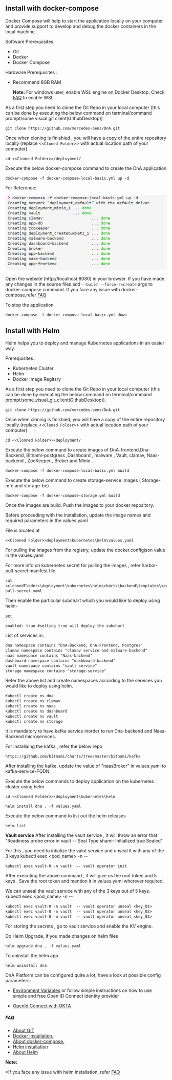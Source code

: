 ## **Install with docker-compose**

Docker Compose will help to start the application locally on your computer and provide support to develop and debug the docker containers in the local machine.

Software Prerequisites:

* Git
* Docker
* Docker Compose

Hardware Prerequisites :

* Recommend 8GB RAM
  
  **Note:** For windows user, enable WSL engine on Docker Desktop. Check [FAQ](./FAQ.md) to enable WSL

As a first step you need to clone the Git Repo in your local computer (this can be done by executing the below command on terminal/command prompt/some visual git client(GithubDesktop))
```
git clone https://github.com/mercedes-benz/DnA.git
```
Once when cloning is finishied , you will have a copy of the entire repository locally (replace <`<Cloned Folder>`> with actual location path of your computer)
```
cd <<Clonned Folder>>/deployment/
```
Execute the below docker-compose command to create the DnA application
```
docker-compose -f docker-compose-local-basic.yml up -d
```
For Reference:

![This is an image](./images/Docker-compose-sucess.png)

Open the website (http://localhost:8080) in your browser. If you have made any changes in the source files add `--build --force-recreate` args to docker-compose command. If you face any issue with docker-compose,refer [FAQ](./FAQ.md)

To stop the application

```
docker-compose -f docker-compose-local-basic.yml down
```
## **Install with Helm**

Helm helps you to deploy and manage Kubernetes applications in an easier way.

Prerequisites :

* Kubernetes Cluster
* Helm
* Docker Image Regitsry

As a first step you need to clone the Git Repo in your local computer (this can be done by executing the below command on terminal/command prompt/some_visual_git_client(GithubDesktop)).

```
git clone https://github.com/mercedes-benz/DnA.git
```

Once when cloning is finishied, you will have a copy of the entire repository locally (replace <`<Cloned Folder>`> with actual location path of your computer)
```
cd <<Clonned Folder>>/deployment/
```
Execute the below command to create images of DnA-frontend,Dna-Backend, Bitnami-postgress ,Dashboard , malware , Vault, clamav, Naas-backend , ZooKeeper , Broker and Minio .
```
docker-compose -f docker-compose-local-basic.yml build
```
Execute the below command to create storage-service images ( Storage-mfe and storage-be)
```
docker-compose -f docker-compose-storage.yml build  
```
Once the images are build. Push the images to your docker repository.

Before proceeding with the installation, update the image names and required parameters in the values.yaml

File is located at 

```
<<Clonned Folder>>deployment\kubernetes\helm\values.yaml
```
For pulling the images from the registry, update the docker.configjson value in the values.yaml

For more info on kubernetes secret for pulling the images , refer harbor-pull-secret manifest file.

```
cat <clonnedFloder>\deployment\kubernetes\helm\charts\backend\templates\secrets\harbor-pull-secret.yaml
```
Then enable the particular subchart which you would like to deploy using helm-

set
```
enabled: true #setting true will deploy the subchart
```
List of services in:
```
dna namespace contains "DnA-Backend, DnA-Frontend, Postgres"
clamav namespace contains "clamav service and malware-backend"
naas namespace contains "Naas-backend"
dashboard namespace contains "dashboard-backend"
vault namespace contains "vault service"
storage namespace contains "storage-service"
```
Refer the above list and create namespaces according to the services you would like to deploy using helm.
```
Kubectl create ns dna
kubectl create ns clamav
kubectl create ns naas
kubectl create ns dashboard
kubectl create ns vault
kubectl create ns storage

```
It is mandatory to have kafka service inorder to run Dna-backend and Naas-Backend microservices.

For installaing the kafka , refer the below repo 
```
https://github.com/bitnami/charts/tree/master/bitnami/kafka
```
After installing the kafka, update the value of "naasBroker" in values.yaml to kafka-service-FQDN.

Execute the below commands to deploy application on the kubernetes cluster using helm

```
cd <<Clonned Folder>>\deployment\kubernetes\helm
```
```
helm install dna . -f values.yaml
```
Execute the below command to list out the helm releases
```
helm list
```
**Vault service**
After installing the vault service , it will throw an error that "Readiness probe error in vault -- Seal Type shamir Initialized true Sealed"

For this , you need to intialize the valut service and unseal it with any of the 3 keys
kubectl exec <pod_name> -n <namespace> -- <command>
```
kubectl exec vault-0 -n vault  -- vault operator init
```
After executing the above command , it will give us the root token and 5 keys . Save the root token and mention it in values.yaml wherever required.

We can unseal the vault service with any of the 3 keys out of 5 keys.
kubectl exec <pod_name> -n <namespace> -- <command>
```
kubectl exec vault-0 -n vault  -- vault operator unseal <key_01>
kubectl exec vault-0 -n vault  -- vault operator unseal <key_02>
kubectl exec vault-0 -n vault  -- vault operator unseal <key_03>
```
For storing the secrets , go to vault service and enable the KV engine.

Do Helm Upgrade, if you made changes on helm files

```
helm upgrade dna . -f values.yaml
```
To uninstall the helm app

```
helm uninstall dna
```

DnA Platform can be configured quite a lot, have a look at possible config parameters:

* [Environment Variables](./APP-ENV-CONFIG.md)
or follow simple instructions on how to use simple and free Open ID Connect identity provider

* [OpenId Connect with OKTA](./OPENID-CONNECT.md)
##### FAQ

* [About GIT](https://git-scm.com/doc)
* [Docker installation.](https://docs.docker.com/get-docker/)
* [About docker-compose.](https://docs.docker.com/compose/)
* [Helm installation](https://helm.sh/docs/intro/install/)
* [About Helm](https://helm.sh/docs/)

**Note:**

*If you face any issue with helm installation, refer [FAQ](./FAQ.md)

